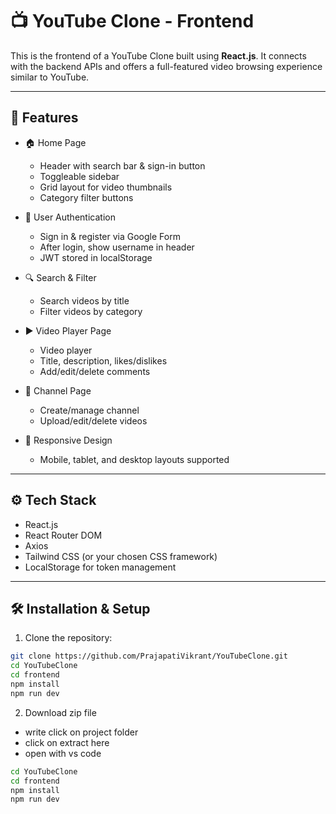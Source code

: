 
# 📺 YouTube Clone - Frontend

This is the frontend of a YouTube Clone built using **React.js**. It connects with the backend APIs and offers a full-featured video browsing experience similar to YouTube.

---

## 🎯 Features

- 🏠 Home Page
  - Header with search bar & sign-in button
  - Toggleable sidebar
  - Grid layout for video thumbnails
  - Category filter buttons

- 🔐 User Authentication
  - Sign in & register via Google Form
  - After login, show username in header
  - JWT stored in localStorage

- 🔍 Search & Filter
  - Search videos by title
  - Filter videos by category

- ▶️ Video Player Page
  - Video player
  - Title, description, likes/dislikes
  - Add/edit/delete comments

- 📡 Channel Page
  - Create/manage channel
  - Upload/edit/delete videos

- 📱 Responsive Design
  - Mobile, tablet, and desktop layouts supported

---


## ⚙️ Tech Stack

- React.js
- React Router DOM
- Axios
- Tailwind CSS (or your chosen CSS framework)
- LocalStorage for token management

---

## 🛠️ Installation & Setup

1. Clone the repository:
```bash
git clone https://github.com/PrajapatiVikrant/YouTubeClone.git
cd YouTubeClone
cd frontend
npm install
npm run dev
```
2. Download zip file
- write click on project folder
- click on extract here
- open with vs code
```bash
cd YouTubeClone
cd frontend
npm install
npm run dev

